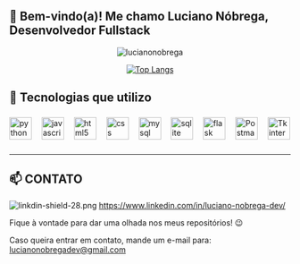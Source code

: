 ## 👋 Bem-vindo(a)! Me chamo Luciano Nóbrega, Desenvolvedor Fullstack

<div align="center">

![lucianonobrega](https://github-readme-stats.vercel.app/api?username=lucianonobrega&show_icons=true&theme=radical)

[![Top Langs](https://github-readme-stats.vercel.app/api/top-langs/?username=lucianonobrega)](https://github.com/lucianonobrega/github-readme-stats)

</div>

###

<h2 align="left">🚀 Tecnologias que utilizo</h2>

###

<div align="left">
  <img src="https://cdn.jsdelivr.net/gh/devicons/devicon/icons/python/python-original.svg" height="40" alt="python logo" title="Python">
  <img width="10">
  <img src="https://cdn.jsdelivr.net/gh/devicons/devicon/icons/javascript/javascript-original.svg" height="40" alt="javascript logo" title="JavaScript">
  <img width="10">
  <img src="https://cdn.jsdelivr.net/gh/devicons/devicon/icons/html5/html5-original.svg" height="40" alt="html5 logo" title="HTML">
  <img width="10">
  <img src="https://cdn.jsdelivr.net/gh/devicons/devicon/icons/css3/css3-original.svg" height="40" alt="css logo" title="CSS">
  <img width="10">
  <img src="https://cdn.jsdelivr.net/gh/devicons/devicon/icons/mysql/mysql-original.svg" height="40" alt="mysql logo" title="MySQL">
  <img width="10">
  <img src="https://cdn.jsdelivr.net/gh/devicons/devicon/icons/sqlite/sqlite-original.svg" height="40" alt="sqlite logo" title="SQLite">
  <img width="10">
  <img src="https://cdn.jsdelivr.net/gh/devicons/devicon/icons/flask/flask-original.svg" height="40" alt="flask logo" title="Flask">
  <img width="10">
  <img src="https://cdn.jsdelivr.net/gh/devicons/devicon/icons/postman/postman-original.svg" height="40" alt="Postman logo" title="Postman">
  <img width="10">
  <img src="https://w7.pngwing.com/pngs/679/344/png-transparent-wing-ide-integrated-development-environment-python-computer-software-eric-raspberry-miscellaneous-monochrome-computer-program.png" height="40" alt="Tkinter logo" title="Tkinter">
</div>

###



___
## 📫 CONTATO
![linkdin-shield-28.png](https://i.postimg.cc/c4NshDwG/linkdin-shield-28.png)[](https://br.linkedin.com/in/luciano-n%C3%B3brega-dev)
https://www.linkedin.com/in/luciano-nobrega-dev/

Fique à vontade para dar uma olhada nos meus repositórios! 😉

Caso queira entrar em contato, mande um e-mail para: lucianonobregadev@gmail.com
